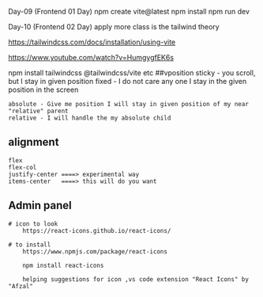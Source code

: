 Day-09 (Frontend 01 Day)
npm create vite@latest
    npm install
    npm run dev

Day-10 (Frontend 02 Day)
 apply more class is the tailwind theory <div className='test bod texcol'>
 https://tailwindcss.com/docs/installation/using-vite 

 https://www.youtube.com/watch?v=HumgygfEK6s

 npm install tailwindcss @tailwindcss/vite
 etc
##vposition
    sticky - you scroll, but I stay in given position
    fixed   - I do not care any one I stay in the given position in the screen

    absolute - Give me position I will stay in given position of my near "relative" parent
    relative - I will handle the my absolute child

## alignment
    flex 
    flex-col
    justify-center ====> experimental way
    items-center   ====> this will do you want 
## Admin panel
    # icon to look
        https://react-icons.github.io/react-icons/
    
    # to install
        https://www.npmjs.com/package/react-icons

        npm install react-icons

        helping suggestions for icon ,vs code extension "React Icons" by "Afzal"

